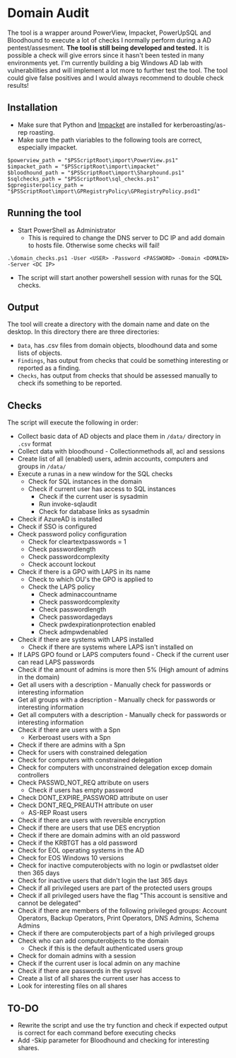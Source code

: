 # Domain Audit
The tool is a wrapper around PowerView, Impacket, PowerUpSQL and Bloodhound to execute a lot of checks I normally perform during a AD pentest/assesment. **The tool is still being developed and tested.** It is possible a check will give errors since it hasn't been tested in many environments yet. I'm currently building a big Windows AD lab with vulnerabilities and will implement a lot more to further test the tool. The tool could give false positives and I would always recommend to double check results!

## Installation
- Make sure that Python and [Impacket](https://github.com/SecureAuthCorp/impacket) are installed for kerberoasting/as-rep roasting.
- Make sure the path viariables to the following tools are correct, especially impacket.
```
$powerview_path = "$PSScriptRoot\import\PowerView.ps1" 
$impacket_path = "$PSScriptRoot\import\impacket"
$bloodhound_path = "$PSScriptRoot\import\Sharphound.ps1"
$sqlchecks_path = "$PSScriptRoot\sql_checks.ps1"
$gpregisterpolicy_path = "$PSScriptRoot\import\GPRegistryPolicy\GPRegistryPolicy.psd1"
```

## Running the tool
- Start PowerShell as Administrator
    - This is required to change the DNS server to DC IP and add domain to hosts file. Otherwise some checks will fail!
```
.\domain_checks.ps1 -User <USER> -Password <PASSWORD> -Domain <DOMAIN> -Server <DC IP>
```
- The script will start another powershell session with runas for the SQL checks.

## Output
The tool will create a directory with the domain name and date on the desktop. In this directory there are three directories:
- ```Data```, has .csv files from domain objects, bloodhound data and some lists of objects.
- ```Findings```, has output from checks that could be something interesting or reported as a finding.
- ```Checks```, has output from checks that should be assessed manually to check ifs something to be reported.

## Checks
The script will execute the following in order:
- Collect basic data of AD objects and place them in `/data/` directory in `.csv` format
- Collect data with bloodhound - Collectionmethods all, acl and sessions
- Create list of all (enabled) users, admin accounts, computers and groups in `/data/`
- Execute a runas in a new window for the SQL checks
  - Check for SQL instances in the domain
  - Check if current user has access to SQL instances
    - Check if the current user is sysadmin
    - Run invoke-sqlaudit
    - Check for database links as sysadmin
- Check if AzureAD is installed
- Check if SSO is configured
- Check password policy configuration
    - Check for cleartextpasswords = 1
    - Check passwordlength
    - Check passwordcomplexity
    - Check account lockout
- Check if there is a GPO with LAPS in its name
    - Check to which OU's the GPO is applied to
    - Check the LAPS policy
        - Check adminaccountname
        - Check passwordcomplexity
        - Check passwordlength
        - Check passwordagedays
        - Check pwdexpirationprotection enabled
        - Check admpwdenabled  
- Check if there are systems with LAPS installed
    - Check if there are systems where LAPS isn't installed on
- If LAPS GPO found or LAPS computers found - Check if the current user can read LAPS passwords
- Check if the amount of admins is more then 5% (High amount of admins in the domain)
- Get all users with a description - Manually check for passwords or interesting information
- Get all groups with a description - Manually check for passwords or interesting information
- Get all computers with a description - Manually check for passwords or interesting information
- Check if there are users with a Spn 
    - Kerberoast users with a Spn
- Check if there are admins with a Spn
- Check for users with constrained delegation
- Check for computers with constrained delegation
- Check for computers with unconstrained delegation excep domain controllers
- Check PASSWD_NOT_REQ attribute on users
    - Check if users has empty password
- Check DONT_EXPIRE_PASSWORD attribute on user
- Check DONT_REQ_PREAUTH attribute on user
    - AS-REP Roast users
- Check if there are users with reversible encryption
- Check if there are users that use DES encryption
- Check if there are domain admins with an old password
- Check if the KRBTGT has a old password
- Check for EOL operating systems in the AD
- Check for EOS Windows 10 versions
- Check for inactive computerobjects with no login or pwdlastset older then 365 days
- Check for inactive users that didn't login the last 365 days
- Check if all privileged users are part of the protected users groups
- Check if all privileged users have the flag "This account is sensitive and cannot be delegated"
- Check if there are members of the following privileged groups: Account Operators, Backup Operators, Print Operators, DNS Admins, Schema Admins
- Check if there are computerobjects part of a high privileged groups
- Check who can add computerobjects to the domain
    - Check if this is the default authenticated users group
- Check for domain admins with a session
- Check if the current user is local admin on any machine
- Check if there are passwords in the sysvol
- Create a list of all shares the current user has access to
- Look for interesting files on all shares

## TO-DO
- Rewrite the script and use the try function and check if expected output is correct for each command before executing checks
- Add -Skip parameter for Bloodhound and checking for interesting shares.
